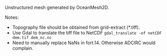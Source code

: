 Unstructured mesh generated by OceanMesh2D.

Notes:
- Topography file should be obtained from grid-extract (*.tiff).
- Use Gdal to translate the tiff file to NetCDF `gdal_translate -of netCDF dem.tif dem_nc.nc`
- Need to manually replace NaNs in fort.14. Otherwise ADCIRC would complain.
